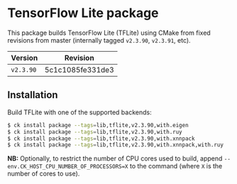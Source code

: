 # TensorFlow Lite package

This package builds TensorFlow Lite (TFLite) using CMake from fixed revisions from master (internally tagged `v2.3.90`, `v2.3.91`, etc).

| Version | Revision |
|-|-|
| `v2.3.90` | 5c1c1085fe331de3 |

## Installation

Build TFLite with one of the supported backends:

```bash
$ ck install package --tags=lib,tflite,v2.3.90,with.eigen
$ ck install package --tags=lib,tflite,v2.3.90,with.ruy
$ ck install package --tags=lib,tflite,v2.3.90,with.xnnpack
$ ck install package --tags=lib,tflite,v2.3.90,with.xnnpack,with.ruy
```

**NB:** Optionally, to restrict the number of CPU cores used to build, append
`--env.CK_HOST_CPU_NUMBER_OF_PROCESSORS=X` to the command (where `X` is the
number of cores to use).
